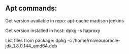 Apt commands:
-------------
Get version available in repo: apt-cache madison jenkins

Get version installed in host: dpkg -s haproxy

List files from package: dpkg -c /home/rniveau/oracle-jdk_1.8.0.144_amd64.deb
